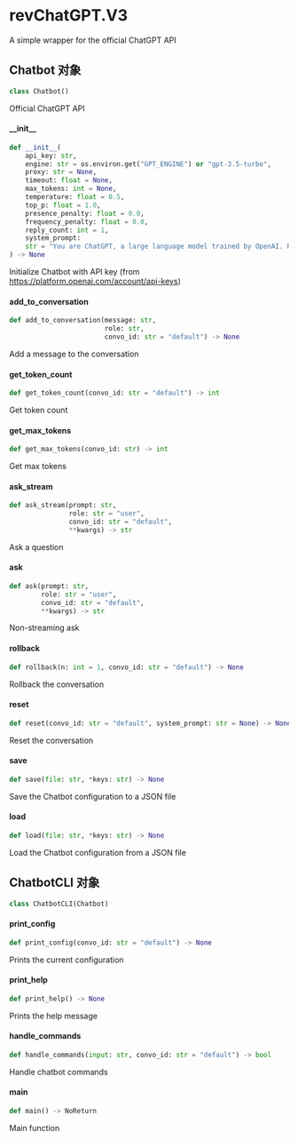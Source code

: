 <a id="revChatGPT.V3"></a>

# revChatGPT.V3

A simple wrapper for the official ChatGPT API

<a id="revChatGPT.V3.Chatbot"></a>

## Chatbot 对象

```python
class Chatbot()
```

Official ChatGPT API

<a id="revChatGPT.V3.Chatbot.__init__"></a>

#### \_\_init\_\_

```python
def __init__(
    api_key: str,
    engine: str = os.environ.get("GPT_ENGINE") or "gpt-3.5-turbo",
    proxy: str = None,
    timeout: float = None,
    max_tokens: int = None,
    temperature: float = 0.5,
    top_p: float = 1.0,
    presence_penalty: float = 0.0,
    frequency_penalty: float = 0.0,
    reply_count: int = 1,
    system_prompt:
    str = "You are ChatGPT, a large language model trained by OpenAI. Respond conversationally"
) -> None
```

Initialize Chatbot with API key (from https://platform.openai.com/account/api-keys)

<a id="revChatGPT.V3.Chatbot.add_to_conversation"></a>

#### add\_to\_conversation

```python
def add_to_conversation(message: str,
                        role: str,
                        convo_id: str = "default") -> None
```

Add a message to the conversation

<a id="revChatGPT.V3.Chatbot.get_token_count"></a>

#### get\_token\_count

```python
def get_token_count(convo_id: str = "default") -> int
```

Get token count

<a id="revChatGPT.V3.Chatbot.get_max_tokens"></a>

#### get\_max\_tokens

```python
def get_max_tokens(convo_id: str) -> int
```

Get max tokens

<a id="revChatGPT.V3.Chatbot.ask_stream"></a>

#### ask\_stream

```python
def ask_stream(prompt: str,
               role: str = "user",
               convo_id: str = "default",
               **kwargs) -> str
```

Ask a question

<a id="revChatGPT.V3.Chatbot.ask"></a>

#### ask

```python
def ask(prompt: str,
        role: str = "user",
        convo_id: str = "default",
        **kwargs) -> str
```

Non-streaming ask

<a id="revChatGPT.V3.Chatbot.rollback"></a>

#### rollback

```python
def rollback(n: int = 1, convo_id: str = "default") -> None
```

Rollback the conversation

<a id="revChatGPT.V3.Chatbot.reset"></a>

#### reset

```python
def reset(convo_id: str = "default", system_prompt: str = None) -> None
```

Reset the conversation

<a id="revChatGPT.V3.Chatbot.save"></a>

#### save

```python
def save(file: str, *keys: str) -> None
```

Save the Chatbot configuration to a JSON file

<a id="revChatGPT.V3.Chatbot.load"></a>

#### load

```python
def load(file: str, *keys: str) -> None
```

Load the Chatbot configuration from a JSON file

<a id="revChatGPT.V3.ChatbotCLI"></a>

## ChatbotCLI 对象

```python
class ChatbotCLI(Chatbot)
```

<a id="revChatGPT.V3.ChatbotCLI.print_config"></a>

#### print\_config

```python
def print_config(convo_id: str = "default") -> None
```

Prints the current configuration

<a id="revChatGPT.V3.ChatbotCLI.print_help"></a>

#### print\_help

```python
def print_help() -> None
```

Prints the help message

<a id="revChatGPT.V3.ChatbotCLI.handle_commands"></a>

#### handle\_commands

```python
def handle_commands(input: str, convo_id: str = "default") -> bool
```

Handle chatbot commands

<a id="revChatGPT.V3.main"></a>

#### main

```python
def main() -> NoReturn
```

Main function
